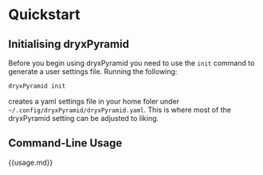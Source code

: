 # Quickstart

## Initialising dryxPyramid

Before you begin using dryxPyramid you need to use the `init` command to generate a user settings file. Running the following:

```bash
dryxPyramid init
```

creates a yaml settings file in your home foler under `~/.config/dryxPyramid/dryxPyramid.yaml`. This is where most of the dryxPyramid setting can be adjusted to liking.

<!-- Once created, open the settings file in any text editor and follow the in-file instructions to populate the missing settings values (usually given an ``XXX`` placeholder).  -->

## Command-Line Usage

{{usage.md}}


